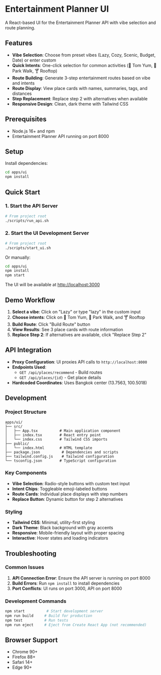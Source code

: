 # Entertainment Planner UI

A React-based UI for the Entertainment Planner API with vibe selection and route planning.

## Features

- **Vibe Selection**: Choose from preset vibes (Lazy, Cozy, Scenic, Budget, Date) or enter custom
- **Quick Intents**: One-click selection for common activities (🍜 Tom Yum, 🌿 Park Walk, 🍸 Rooftop)
- **Route Building**: Generate 3-step entertainment routes based on vibe and intents
- **Route Display**: View place cards with names, summaries, tags, and distances
- **Step Replacement**: Replace step 2 with alternatives when available
- **Responsive Design**: Clean, dark theme with Tailwind CSS

## Prerequisites

- Node.js 16+ and npm
- Entertainment Planner API running on port 8000

## Setup

Install dependencies:

```bash
cd apps/ui
npm install
```

## Quick Start

### 1. Start the API Server
```bash
# From project root
./scripts/run_api.sh
```

### 2. Start the UI Development Server
```bash
# From project root
./scripts/start_ui.sh
```

Or manually:
```bash
cd apps/ui
npm install
npm start
```

The UI will be available at [http://localhost:3000](http://localhost:3000)

## Demo Workflow

1. **Select a vibe**: Click on "Lazy" or type "lazy" in the custom input
2. **Choose intents**: Click on 🍜 Tom Yum, 🌿 Park Walk, and 🍸 Rooftop
3. **Build Route**: Click "Build Route" button
4. **View Results**: See 3 place cards with route information
5. **Replace Step 2**: If alternatives are available, click "Replace Step 2"

## API Integration

- **Proxy Configuration**: UI proxies API calls to `http://localhost:8000`
- **Endpoints Used**:
  - `GET /api/places/recommend` - Build routes
  - `GET /api/places/{id}` - Get place details
- **Hardcoded Coordinates**: Uses Bangkok center (13.7563, 100.5018)

## Development

### Project Structure
```
apps/ui/
├── src/
│   ├── App.tsx          # Main application component
│   ├── index.tsx        # React entry point
│   └── index.css        # Tailwind CSS imports
├── public/
│   └── index.html       # HTML template
├── package.json          # Dependencies and scripts
├── tailwind.config.js    # Tailwind configuration
└── tsconfig.json        # TypeScript configuration
```

### Key Components

- **Vibe Selection**: Radio-style buttons with custom text input
- **Intent Chips**: Toggleable emoji-labeled buttons
- **Route Cards**: Individual place displays with step numbers
- **Replace Button**: Dynamic button for step 2 alternatives

### Styling

- **Tailwind CSS**: Minimal, utility-first styling
- **Dark Theme**: Black background with gray accents
- **Responsive**: Mobile-friendly layout with proper spacing
- **Interactive**: Hover states and loading indicators

## Troubleshooting

### Common Issues

1. **API Connection Error**: Ensure the API server is running on port 8000
2. **Build Errors**: Run `npm install` to install dependencies
3. **Port Conflicts**: UI runs on port 3000, API on port 8000

### Development Commands

```bash
npm start          # Start development server
npm run build     # Build for production
npm test          # Run tests
npm run eject     # Eject from Create React App (not recommended)
```

## Browser Support

- Chrome 90+
- Firefox 88+
- Safari 14+
- Edge 90+
